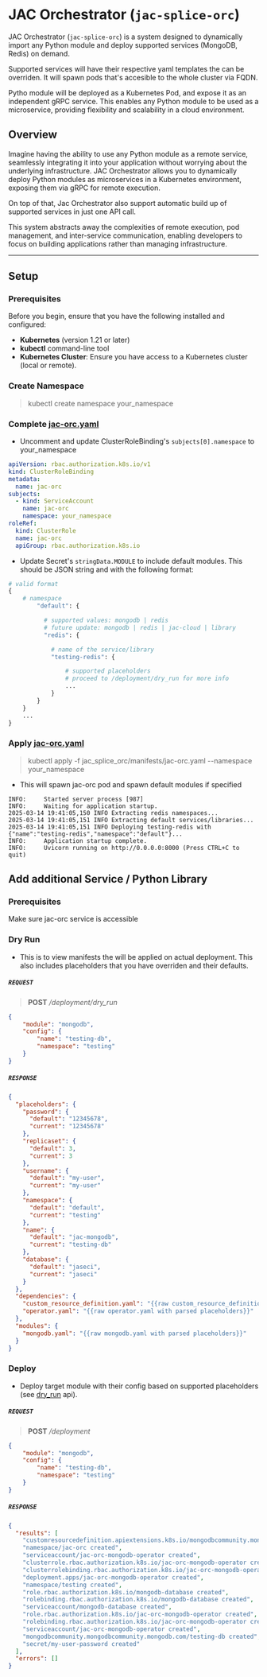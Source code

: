 # JAC Orchestrator (`jac-splice-orc`)

JAC Orchestrator (`jac-splice-orc`) is a system designed to dynamically import any Python module and deploy supported services (MongoDB, Redis) on demand.

Supported services will have their respective yaml templates the can be overriden. It will spawn pods that's accesible to the whole cluster via FQDN.

Pytho module will be deployed as a Kubernetes Pod, and expose it as an independent gRPC service. This enables any Python module to be used as a microservice, providing flexibility and scalability in a cloud environment.

## Overview

Imagine having the ability to use any Python module as a remote service, seamlessly integrating it into your application without worrying about the underlying infrastructure. JAC Orchestrator allows you to dynamically deploy Python modules as microservices in a Kubernetes environment, exposing them via gRPC for remote execution.

On top of that, Jac Orchestrator also support automatic build up of supported services in just one API call.

This system abstracts away the complexities of remote execution, pod management, and inter-service communication, enabling developers to focus on building applications rather than managing infrastructure.

---

## Setup

### Prerequisites

Before you begin, ensure that you have the following installed and configured:

- **Kubernetes** (version 1.21 or later)
- **kubectl** command-line tool
- **Kubernetes Cluster**: Ensure you have access to a Kubernetes cluster (local or remote).

### Create Namespace
> kubectl create namespace your_namespace

### Complete [jac-orc.yaml](./jac_splice_orc/manifests/jac-orc.yaml)
- Uncomment and update ClusterRoleBinding's `subjects[0].namespace` to your_namespace
```yaml
apiVersion: rbac.authorization.k8s.io/v1
kind: ClusterRoleBinding
metadata:
  name: jac-orc
subjects:
  - kind: ServiceAccount
    name: jac-orc
    namespace: your_namespace
roleRef:
  kind: ClusterRole
  name: jac-orc
  apiGroup: rbac.authorization.k8s.io
```
- Update Secret's `stringData.MODULE` to include default modules. This should be JSON string and with the following format:
```python
# valid format
{
    # namespace
        "default": {

          # supported values: mongodb | redis
          # future update: mongodb | redis | jac-cloud | library
          "redis": {

            # name of the service/library
            "testing-redis": {

                # supported placeholders
                # proceed to /deployment/dry_run for more info
                ...
            }
        }
    }
    ...
}
```
### Apply [jac-orc.yaml](./jac_splice_orc/manifests/jac-orc.yaml)

> kubectl apply -f jac_splice_orc/manifests/jac-orc.yaml --namespace your_namespace

- This will spawn jac-orc pod and spawn default modules if specified
```log
INFO:     Started server process [987]
INFO:     Waiting for application startup.
2025-03-14 19:41:05,150 INFO Extracting redis namespaces...
2025-03-14 19:41:05,151 INFO Extracting default services/libraries...
2025-03-14 19:41:05,151 INFO Deploying testing-redis with {"name":"testing-redis","namespace":"default"}...
INFO:     Application startup complete.
INFO:     Uvicorn running on http://0.0.0.0:8000 (Press CTRL+C to quit)
```

## Add additional Service / Python Library
### Prerequisites

Make sure jac-orc service is accessible

### Dry Run
- This is to view manifests the will be applied on actual deployment. This also includes placeholders that you have overriden and their defaults.
##### **`REQUEST`**
> **POST** */deployment/dry_run*
```json
{
    "module": "mongodb",
    "config": {
        "name": "testing-db",
        "namespace": "testing"
    }
}
```
##### **`RESPONSE`**
```json
{
  "placeholders": {
    "password": {
      "default": "12345678",
      "current": "12345678"
    },
    "replicaset": {
      "default": 3,
      "current": 3
    },
    "username": {
      "default": "my-user",
      "current": "my-user"
    },
    "namespace": {
      "default": "default",
      "current": "testing"
    },
    "name": {
      "default": "jac-mongodb",
      "current": "testing-db"
    },
    "database": {
      "default": "jaseci",
      "current": "jaseci"
    }
  },
  "dependencies": {
    "custom_resource_definition.yaml": "{{raw custom_resource_definition.yaml with parsed placeholders}}",
    "operator.yaml": "{{raw operator.yaml with parsed placeholders}}"
  },
  "modules": {
    "mongodb.yaml": "{{raw mongodb.yaml with parsed placeholders}}"
  }
}
```

### Deploy
- Deploy target module with their config based on supported placeholders (see [dry_run](#dry-run) api).
##### **`REQUEST`**
> **POST** */deployment*
```json
{
    "module": "mongodb",
    "config": {
        "name": "testing-db",
        "namespace": "testing"
    }
}
```
##### **`RESPONSE`**
```json
{
  "results": [
    "customresourcedefinition.apiextensions.k8s.io/mongodbcommunity.mongodbcommunity.mongodb.com created",
    "namespace/jac-orc created",
    "serviceaccount/jac-orc-mongodb-operator created",
    "clusterrole.rbac.authorization.k8s.io/jac-orc-mongodb-operator created",
    "clusterrolebinding.rbac.authorization.k8s.io/jac-orc-mongodb-operator created",
    "deployment.apps/jac-orc-mongodb-operator created",
    "namespace/testing created",
    "role.rbac.authorization.k8s.io/mongodb-database created",
    "rolebinding.rbac.authorization.k8s.io/mongodb-database created",
    "serviceaccount/mongodb-database created",
    "role.rbac.authorization.k8s.io/jac-orc-mongodb-operator created",
    "rolebinding.rbac.authorization.k8s.io/jac-orc-mongodb-operator created",
    "serviceaccount/jac-orc-mongodb-operator created",
    "mongodbcommunity.mongodbcommunity.mongodb.com/testing-db created",
    "secret/my-user-password created"
  ],
  "errors": []
}
```